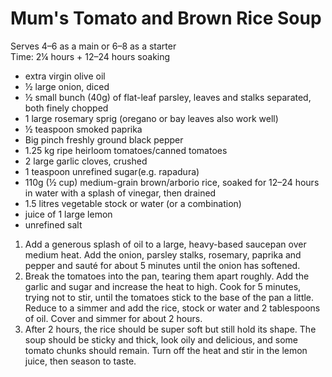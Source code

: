 # Mum's Tomato and Brown Rice Soup

Serves 4–6 as a main or 6–8 as a starter\
Time: 2¼ hours + 12–24 hours soaking

* extra virgin olive oil
* ½ large onion, diced
* ½ small bunch (40g) of flat-leaf parsley, leaves and stalks separated, both finely chopped
* 1 large rosemary sprig (oregano or bay leaves also work well) 
* ½ teaspoon smoked paprika
* Big pinch freshly ground black pepper
* 1.25 kg ripe heirloom tomatoes/canned tomatoes
* 2 large garlic cloves, crushed
* 1 teaspoon unrefined sugar(e.g. rapadura)
* 110g (½ cup) medium-grain brown/arborio rice, soaked for 12–24 hours in water with a splash of vinegar, then drained 
* 1.5 litres vegetable stock or water (or a combination)
* juice of 1 large lemon
* unrefined salt

1. Add a generous splash of oil to a large, heavy-based saucepan over medium heat. Add the onion, parsley stalks, rosemary, paprika and pepper and sauté for about 5 minutes until the onion has softened.
2. Break the tomatoes into the pan, tearing them apart roughly. Add the garlic and sugar and increase the heat to high. Cook for 5 minutes, trying not to stir, until the tomatoes stick to the base of the pan a little. Reduce to 
a simmer and add the rice, stock or water and 2 tablespoons of oil. Cover and simmer for about 2 hours. 
3. After 2 hours, the rice should be super soft but still hold its shape. The soup should be sticky and thick, look oily and delicious, and some tomato chunks should remain. Turn off the heat and stir in the lemon juice, then season to taste.
